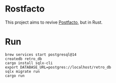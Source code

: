 # Rostfacto

This project aims to revive [Postfacto](https://github.com/vmware-archive/postfacto), but in Rust.

# Run

```command
brew services start postgresql@14
createdb retro_db
cargo install sqlx-cli
export DATABASE_URL=postgres://localhost/retro_db
sqlx migrate run
cargo run
```
